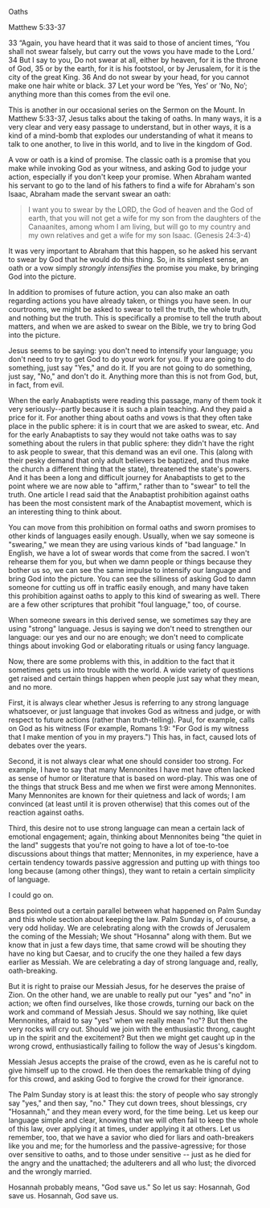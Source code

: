 Oaths

Matthew 5:33-37

33 “Again, you have heard that it was said to those of ancient times, ‘You shall not swear falsely, but carry out the vows you have made to the Lord.’ 34 But I say to you, Do not swear at all, either by heaven, for it is the throne of God, 35 or by the earth, for it is his footstool, or by Jerusalem, for it is the city of the great King. 36 And do not swear by your head, for you cannot make one hair white or black. 37 Let your word be ‘Yes, Yes’ or ‘No, No’; anything more than this comes from the evil one.

This is another in our occasional series on the Sermon on the Mount. In Matthew 5:33-37, Jesus talks about the taking of oaths. In many ways, it is a very clear and very easy passage to understand, but in other ways, it is a kind of a mind-bomb that explodes our understanding of what it means to talk to one another, to live in this world, and to live in the kingdom of God.

A vow or oath is a kind of promise. The classic oath is a promise that you make while invoking God as your witness, and asking God to judge your action, especially if you don't keep your promise. When Abraham wanted his servant to go to the land of his fathers to find a wife for Abraham's son Isaac, Abraham made the servant swear an oath:

> I want you to swear by the LORD, the God of heaven and the God of earth, that you will not get a wife for my son from the daughters of the Canaanites, among whom I am living, but will go to my country and my own relatives and get a wife for my son Isaac. (Genesis 24:3-4)

It was very important to Abraham that this happen, so he asked his servant to swear by God that he would do this thing. So, in its simplest sense, an oath or a vow simply _strongly intensifies_ the promise you make, by bringing God into the picture.

In addition to promises of future action, you can also make an oath regarding actions you have already taken, or things you have seen. In our courtrooms, we might be asked to swear to tell the truth, the whole truth, and nothing but the truth. This is specifically a promise to tell the truth about matters, and when we are asked to swear on the Bible, we try to bring God into the picture. 

Jesus seems to be saying: you don't need to intensify your language; you don't need to try to get God to do your work for you. If you are going to do something, just say "Yes," and do it. If you are not going to do something, just say, "No," and don't do it. Anything more than this is not from God, but, in fact, from evil.

When the early Anabaptists were reading this passage, many of them took it very seriously--partly because it is such a plain teaching. And they paid a price for it. For another thing about oaths and vows is that they often take place in the public sphere: it is in court that we are asked to swear, etc. And for the early Anabaptists to say they would not take oaths was to say something about the rulers in that public sphere: they didn't have the right to ask people to swear, that this demand was an evil one. This (along with their pesky demand that only adult believers be baptized, and thus make the church a different thing that the state), threatened the state's powers. And it has been a long and difficult journey for Anabaptists to get to the point where we are now able to "affirm," rather than to "swear" to tell the truth. One article I read said that the Anabaptist prohibition against oaths has been the most consistent mark of the Anabaptist movement, which is an interesting thing to think about.

You can move from this prohibition on formal oaths and sworn promises to other kinds of languages easily enough. Usually, when we say someone is "swearing," we mean they are using various kinds of "bad language." In English, we have a lot of swear words that come from the sacred. I won't rehearse them for you, but when we damn people or things because they bother us so, we can see the same impulse to intensify our language and bring God into the picture. You can see the silliness of asking God to damn someone for cutting us off in traffic easily enough, and many have taken this prohibition against oaths to apply to this kind of swearing as well. There are a few other scriptures that prohibit "foul language," too, of course.

When someone swears in this derived sense, we sometimes say they are using "strong" language. Jesus is saying we don't need to strengthen our language: our yes and our no are enough; we don't need to complicate things about invoking God or elaborating rituals or using fancy language.

Now, there are some problems with this, in addition to the fact that it sometimes gets us into trouble with the world. A wide variety of questions get raised and certain things happen when people just say what they mean, and no more. 

First, it is always clear whether Jesus is referring to any strong language whatsoever, or just language that invokes God as witness and judge, or with respect to future actions (rather than truth-telling). Paul, for example, calls on God as his witness (For example, Romans 1:9: "For God is my witness that I make mention of you in my prayers.") This has, in fact, caused lots of debates over the years.

Second, it is not always clear what one should consider too strong. For example, I have to say that many Mennonites I have met have often lacked as sense of humor or literature that is based on word-play. This was one of the things that struck Bess and me when we first were among Mennonites. Many Mennonites are known for their quietness and lack of words; I am convinced (at least until it is proven otherwise) that this comes out of the reaction against oaths. 

Third, this desire not to use strong language can mean a certain lack of emotional engagement; again, thinking about Mennonites being "the quiet in the land" suggests that you're not going to have a lot of toe-to-toe discussions about things that matter; Mennonites, in my experience, have a certain tendency towards passive aggression and putting up with things too long because (among other things), they want to retain a certain simplicity of language. 

I could go on. 

Bess pointed out a certain parallel between what happened on Palm Sunday and this whole section about keeping the law. Palm Sunday is, of course, a very odd holiday. We are celebrating along with the crowds of Jerusalem the coming of the Messiah; We shout "Hosanna" along with them. But we know that in just a few days time, that same crowd will be shouting they have no king but Caesar, and to crucify the one they hailed a few days earlier as Messiah. We are celebrating a day of strong language and, really, oath-breaking. 

But it is right to praise our Messiah Jesus, for he deserves the praise of Zion. On the other hand, we are unable to really put our "yes" and "no" in action; we often find ourselves, like those crowds, turning our back on the work and command of Messiah Jesus. Should we say nothing, like quiet Mennonites, afraid to say "yes" when we really mean "no"? But then the very rocks will cry out. Should we join with the enthusiastic throng, caught up in the spirit and the excitement? But then we might get caught up in the wrong crowd, enthusiastically failing to follow the way of Jesus's kingdom. 

Messiah Jesus accepts the praise of the crowd, even as he is careful not to give himself up to the crowd. He then does the remarkable thing of dying for this crowd, and asking God to forgive the crowd for their ignorance.

The Palm Sunday story is at least this: the story of people who say strongly say "yes," and then say, "no." They cut down trees, shout blessings, cry "Hosannah," and they mean every word, for the time being. Let us keep our language simple and clear, knowing that we will often fail to keep the whole of this law, over applying it at times, under applying it at others. Let us remember, too, that we have a savior who died for liars and oath-breakers like you and me; for the humorless and the passive-agressive; for those over sensitive to oaths, and to those under sensitive -- just as he died for the angry and the unattached; the adulterers and all who lust; the divorced and the wrongly married. 

Hosannah probably means, "God save us." So let us say: Hosannah, God save us. Hosannah, God save us.
